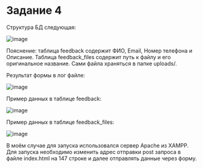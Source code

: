 # Задание 4

Структура БД следующая:

![image](https://github.com/user-attachments/assets/23be318e-1fe4-4827-b7d5-bbfff816fafd)

Пояснение: таблица feedback содержит ФИО, Email, Номер телефона и Описание. Таблица feedback_files содержит путь к файлу и его оригинальное название. Сами файла храняться в папке uploads/.

Результат формы в лог файле:

![image](https://github.com/user-attachments/assets/373550cb-05b4-462a-beef-3eca30efe899)

Пример данных в таблице feedback:

![image](https://github.com/user-attachments/assets/b05bd8cc-ffd6-447b-b1a2-9493c78c6595)

Пример данных в таблице feedback_files:

![image](https://github.com/user-attachments/assets/1d2c0eb3-5e18-4183-a930-25b6524ba112)

В моём случае для запуска использовался сервер Apache из XAMPP. Для запуска необходимо изменить адрес отправки post запроса в файле index.html на 147 строке и далее отправлять данные через форму.
